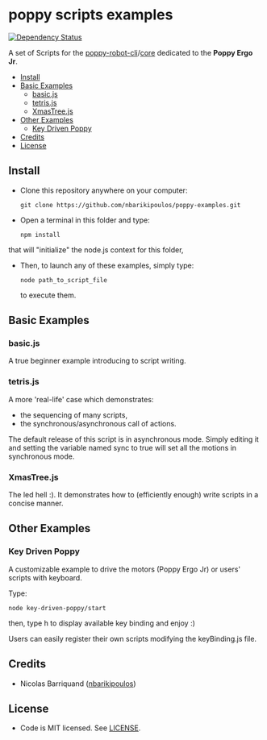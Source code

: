 # poppy scripts examples

[![Dependency Status][david-image]][david-url]

A set of Scripts for the [poppy-robot-cli](https://github.com/nbarikipoulos/poppy-robot-cli)/[core](https://github.com/nbarikipoulos/poppy-robot-core) dedicated to the __Poppy Ergo Jr__.

<!-- toc -->

- [Install](#install)
- [Basic Examples](#basic-examples)
  * [basic.js](#basicjs)
  * [tetris.js](#tetrisjs)
  * [XmasTree.js](#xmastreejs)
- [Other Examples](#other-examples)
  * [Key Driven Poppy](#key-driven-poppy)
- [Credits](#credits)
- [License](#license)

<!-- tocstop -->

## Install

- Clone this repository anywhere on your computer:

  ```shell
  git clone https://github.com/nbarikipoulos/poppy-examples.git
  ```

- Open a terminal in this folder and type:

  ```shell
  npm install
  ```

that will "initialize" the node.js context for this folder,

- Then, to launch any of these examples, simply type:

  ```shell
  node path_to_script_file
  ```

  to execute them.

## Basic Examples

### basic.js

A true beginner example introducing to script writing.

### tetris.js

A more 'real-life' case which demonstrates:

- the sequencing of many scripts,
- the synchronous/asynchronous call of actions.

The default release of this script is in asynchronous mode. Simply editing it and setting the variable named sync to true will set all the motions in synchronous mode.

### XmasTree.js

The led hell :).
It demonstrates how to (efficiently enough) write scripts in a concise manner.

## Other Examples

### Key Driven Poppy

A customizable example to drive the motors (Poppy Ergo Jr) or users' scripts with keyboard.

Type:

```shell
node key-driven-poppy/start
````

then, type h to display available key binding and enjoy :)

Users can easily register their own scripts modifying the keyBinding.js file.

## Credits

- Nicolas Barriquand ([nbarikipoulos](https://github.com/nbarikipoulos))

## License

- Code is MIT licensed. See [LICENSE](./LICENSE.md).


[david-image]: https://img.shields.io/david/nbarikipoulos/poppy-examples.svg
[david-url]: https://david-dm.org/nbarikipoulos/poppy-examples